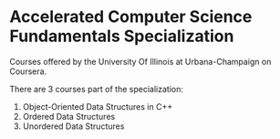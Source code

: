 # Accelerated Computer Science Fundamentals Specialization
Courses offered by the University Of Illinois at Urbana-Champaign on Coursera.

There are 3 courses part of the specialization:
1. Object-Oriented Data Structures in C++
2. Ordered Data Structures
3. Unordered Data Structures

